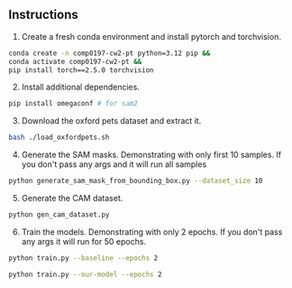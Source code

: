 ## Instructions

1. Create a fresh conda environment and install pytorch and torchvision.
```bash
conda create -n comp0197-cw2-pt python=3.12 pip && 
conda activate comp0197-cw2-pt && 
pip install torch==2.5.0 torchvision
```

2. Install additional dependencies.
```bash
pip install omegaconf # for sam2
```

3. Download the oxford pets dataset and extract it.
```bash
bash ./load_oxfordpets.sh
```

4. Generate the SAM masks. Demonstrating with only first 10 samples. If you don't pass any args and it will run all samples
```bash
python generate_sam_mask_from_bounding_box.py --dataset_size 10 
```

5. Generate the CAM dataset.
```bash
python gen_cam_dataset.py
```

6. Train the models. Demonstrating with only 2 epochs. If you don't pass any args it will run for 50 epochs.
```bash
python train.py --baseline --epochs 2
```

```bash
python train.py --our-model --epochs 2
```
